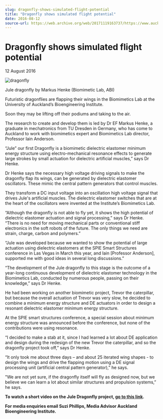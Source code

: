 ```yaml
---
slug: dragonfly-shows-simulated-flight-potential
title: "Dragonfly shows simulated flight potential"
date: 2016-08-12
source-url: https://web.archive.org/web/20171119163737/https://www.auckland.ac.nz/en/about/news-events-and-notices/news/news-2016/08/dragonfly-shows-simulated-flight-potential.html
---
```

Dragonfly shows simulated flight potential
==========================================

12 August 2016

![dragonfly](https://www.auckland.ac.nz/en/about/news-events-and-notices/news/news-2016/08/dragonfly-shows-simulated-flight-potential/_jcr_content/par/textimage/image.img.jpg/1471210080859.jpg "dragonfly")

Jule dragonfly by Markus Henke (Biomimetic Lab, ABI)

Futuristic dragonflies are flapping their wings in the Biomimetics Lab at the University of Auckland’s Bioengineering Institute.

Soon they may be lifting off their podiums and taking to the air.

The research to create and develop them is led by Dr EF Markus Henke, a graduate in mechatronics from TU Dresden in Germany, who has come to Auckland to work with biomimetics expert and Biomimetics Lab director, Professor Iain Anderson.

“Jule” our first Dragonfly is a biomimetic dielectric elastomer minimum energy structure using electro-mechanical resonance effects to generate large strokes by small actuation for dielectric artificial muscles,” says Dr Henke.

Dr Henke says the necessary high voltage driving signals to make the dragonfly flap its wings, can be generated by dielectric elastomer oscillators. These mimic the central pattern generators that control muscles.

They transform a DC input voltage into an oscillation high voltage signal that drives Jule's artificial muscles. The dielectric elastomer switches that are at the heart of the oscillators were invented at the Institute’s Biomimetics Lab.

“Although the dragonfly is not able to fly yet, it shows the high potential of dielectric elastomer actuation and signal processing,” says Dr Henke. “There is no need for moving mechanical parts or conventional stiff electronics in the soft robots of the future. The only things we need are strain, charge, carbon and polymers.”  

“Jule was developed because we wanted to show the potential of large actuation using dielectric elastomers at the SPIE Smart Structures conference in Las Vegas in March this year, and Iain \[Professor Anderson\], supported me with good ideas in several long discussions.”

“The development of the Jule dragonfly to this stage is the outcome of a year-long continuous development of dielectric elastomer technology in the Biomimetics Lab, conducted by numerous people, passing on their knowledge,” says Dr Henke.

He had been working on another biomimetic project, Trevor the caterpillar, but because the overall actuation of Trevor was very slow, he decided to combine a minimum energy structure and DE actuators in order to design a resonant dielectric elastomer minimum energy structure.

At the SPIE smart structures conference, a special session about minimum energy structure was announced before the conference, but none of the contributions were using resonance.

“I decided to make a stab at it, since I had learned a lot about DE application and design during the redesign of the new Trevor the caterpillar, and so the dragonfly project took off,” says Dr Henke.

“It only took me about three days – and about 25 iterated wing shapes - to design the wings and drive the flapping motion using a DE signal processing unit (artificial central pattern generator),” he says.

"We are not yet sure, if the dragonfly itself will fly as designed now, but we believe we can learn a lot about similar structures and propulsion systems,” he says.

**To watch a short video on the Jule Dragonfly project, [go to this link](https://youtu.be/2fGpggoUtRU).**  
  

**For media enquiries email Suzi Phillips, Media Advisor Auckland Bioengineering Institute.**